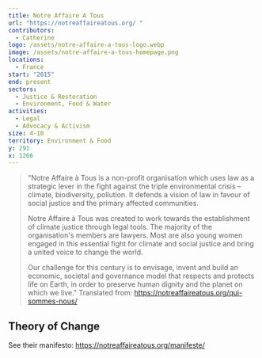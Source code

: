 ```yaml
---
title: Notre Affaire A Tous
url: "https://notreaffaireatous.org/ "
contributors:
  - Catherine
logo: /assets/notre-affaire-a-tous-logo.webp
image: /assets/notre-affaire-a-tous-homepage.png
locations:
  - France
start: "2015"
end: present
sectors:
  - Justice & Restoration
  - Environment, Food & Water
activities:
  - Legal
  - Advocacy & Activism
size: 4-10
territory: Environment & Food
y: 291
x: 1266
---
```

> "Notre Affaire à Tous is a non-profit organisation which uses law as a strategic lever in the fight against the triple environmental crisis – climate, biodiversity, pollution. It defends a vision of law in favour of social justice and the primary affected communities.
> 
> Notre Affaire à Tous was created to work towards the establishment of climate justice through legal tools. The majority of the organisation's members are lawyers. Most are also young women engaged in this essential fight for climate and social justice and bring a united voice to change the world.
> 
> Our challenge for this century is to envisage, invent and build an economic, societal and governance model that respects and protects life on Earth, in order to preserve human dignity and the planet on which we live."
> Translated from: https://notreaffaireatous.org/qui-sommes-nous/ 

## Theory of Change

See their manifesto: https://notreaffaireatous.org/manifeste/ 
